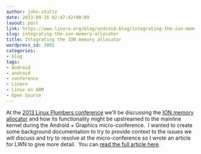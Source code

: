 ```yaml
---
author: john.stultz
date: 2013-09-16 02:47:42+00:00
layout: post
link: https://www.linaro.org/blog/android-blog/integrating-the-ion-memory-allocator/
slug: integrating-the-ion-memory-allocator
title: Integrating the ION memory allocator
wordpress_id: 3002
categories:
- blog
tags:
- Android
- android
- conference
- Linaro
- Linux on ARM
- Open Source
---
```


At the [2013 Linux Plumbers conference](http://www.linuxplumbersconf.org/2013/) we'll be discussing the [ION memory allocator](https://lwn.net/Articles/480055/) and how its functionality might be upstreamed to the mainline kernel during the Android + Graphics micro-conference.  I wanted to create some background documentation to try to provide context to the issues we will discuss and try to resolve at the micro-conference so I wrote an article for LWN to give more detail.  You can [read the full article here](https://lwn.net/Articles/565469/).
